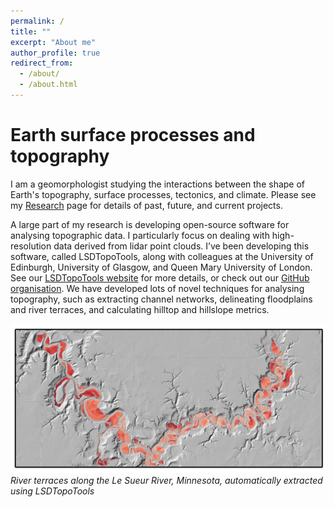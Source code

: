 ```yaml
---
permalink: /
title: ""
excerpt: "About me"
author_profile: true
redirect_from:
  - /about/
  - /about.html
---
```


# Earth surface processes and topography

I am a geomorphologist studying the interactions between the shape of Earth's topography, surface processes, tectonics, and climate.  Please see my [Research](/research/index.html) page for details of past, future, and current projects.

A large part of my research is developing open-source software for analysing topographic data. I particularly focus on dealing with high-resolution data derived from lidar point clouds.  I’ve been developing this software, called LSDTopoTools, along with colleagues at the University of Edinburgh,  University of Glasgow, and Queen Mary University of London. See our [LSDTopoTools website](lsdtopotools.github.io) for more details, or check out our [GitHub organisation](https://github.com/LSDtopotools). We have developed lots of novel techniques for analysing topography, such as extracting channel networks, delineating floodplains and river terraces, and calculating hilltop and hillslope metrics.

![](/images/le_sueur_terraces.png)
_River terraces along the Le Sueur River, Minnesota, automatically extracted using LSDTopoTools_
